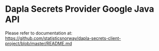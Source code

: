 # Dapla Secrets Provider Google Java API

Please refer to documentation at: https://github.com/statisticsnorway/dapla-secrets-client-project/blob/master/README.md

